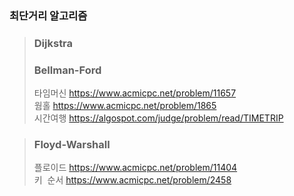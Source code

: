 ### 최단거리 알고리즘
> ### Dijkstra  
> ### Bellman-Ford  
> 타임머신 
> https://www.acmicpc.net/problem/11657  
> 웜홀 
> https://www.acmicpc.net/problem/1865  
> 시간여행 
> https://algospot.com/judge/problem/read/TIMETRIP  

> ### Floyd-Warshall 
>	 플로이드 
>	 https://www.acmicpc.net/problem/11404  
>	 키  순서 
>	 https://www.acmicpc.net/problem/2458  

